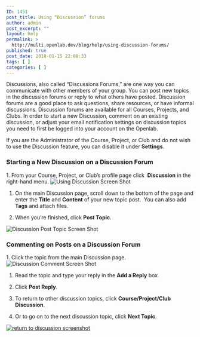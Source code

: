 ```yaml
---
ID: 1451
post_title: Using “Discussion” forums
author: admin
post_excerpt: ""
layout: help
permalink: >
  http://multi.openlab.dev/blog/help/using-discussion-forums/
published: true
post_date: 2018-01-15 22:08:33
tags: [ ]
categories: [ ]
---
```

Discussions, also called “Discussions Forums,” are one way you can communicate with other members of your group. You can post new topics in the discussion forums or reply to what others have posted. Discussion forums are a good place to ask questions, share resources, or have informal discussions. Discussion forums are available for all Courses, Projects, and Clubs. In order to start a new Discussion, comment on an existing discussion, or adjust your email notification settings on discussion topics you need to first be logged into your account on the Openlab.

If you are the Administrator of the Course, Project, or Club and do not wish to use the Discussion feature, you can disable it under <strong>Settings</strong>.
<h3><strong>Starting a New Discussion on a Discussion Forum</strong></h3>
1. From your Course, Project, or Club’s profile page click  <strong>Discussion</strong> in the right-hand menu.

<img class="alignnone wp-image-36512 size-full" src="https://openlab.citytech.cuny.edu/wp-content/uploads/2012/09/Using_Discussion_Forums_1_v2.png" sizes="(max-width: 1162px) 100vw, 1162px" srcset="https://openlab.citytech.cuny.edu/wp-content/uploads/2012/09/Using_Discussion_Forums_1_v2.png 1162w, https://openlab.citytech.cuny.edu/wp-content/uploads/2012/09/Using_Discussion_Forums_1_v2-300x173.png 300w, https://openlab.citytech.cuny.edu/wp-content/uploads/2012/09/Using_Discussion_Forums_1_v2-1024x591.png 1024w, https://openlab.citytech.cuny.edu/wp-content/uploads/2012/09/Using_Discussion_Forums_1_v2-32x18.png 32w" alt="Using Discussion Screen Shot" />

1. On the main Discussion page, scroll down to the bottom of the page and enter the <strong>Title</strong> and <strong>Content</strong> of your new topic post.  You can also add <strong>Tags</strong> and attach files.

2. When you’re finished, click <strong>Post Topic</strong>.

<img class="alignnone wp-image-36514 size-full" src="https://openlab.citytech.cuny.edu/wp-content/uploads/2012/09/Using_Discussion_Forums_3_v2.png" sizes="(max-width: 1152px) 100vw, 1152px" srcset="https://openlab.citytech.cuny.edu/wp-content/uploads/2012/09/Using_Discussion_Forums_3_v2.png 1152w, https://openlab.citytech.cuny.edu/wp-content/uploads/2012/09/Using_Discussion_Forums_3_v2-300x270.png 300w, https://openlab.citytech.cuny.edu/wp-content/uploads/2012/09/Using_Discussion_Forums_3_v2-1024x920.png 1024w, https://openlab.citytech.cuny.edu/wp-content/uploads/2012/09/Using_Discussion_Forums_3_v2-32x29.png 32w" alt="Discussion Post Topic Screen Shot" />
<h3><strong>Commenting on Posts on a Discussion Forum</strong></h3>
1. Click the topic from the main Discussion page.

<img class="alignnone wp-image-36515 size-full" src="https://openlab.citytech.cuny.edu/wp-content/uploads/2012/09/Using_Discussion_Forums_4_v2.png" sizes="(max-width: 1152px) 100vw, 1152px" srcset="https://openlab.citytech.cuny.edu/wp-content/uploads/2012/09/Using_Discussion_Forums_4_v2.png 1152w, https://openlab.citytech.cuny.edu/wp-content/uploads/2012/09/Using_Discussion_Forums_4_v2-300x155.png 300w, https://openlab.citytech.cuny.edu/wp-content/uploads/2012/09/Using_Discussion_Forums_4_v2-1024x529.png 1024w, https://openlab.citytech.cuny.edu/wp-content/uploads/2012/09/Using_Discussion_Forums_4_v2-32x17.png 32w" alt="Discussion Comment Screen Shot" />

1. Read the topic and type your reply in the <strong>Add a Reply</strong> box.

2. Click <strong>Post Reply</strong>.

3. To return to other discussion topics, click <strong>Course/Project/Club Discussion</strong>.

4. Or to go on to the next discussion topic, click <strong>Next Topic</strong>.

<a href="https://openlab.citytech.cuny.edu/wp-content/uploads/2012/09/Using_Discussion_Forums_5_v2.png"><img class="alignnone wp-image-36516 size-full" title="Using_Discussion_5" src="https://openlab.citytech.cuny.edu/wp-content/uploads/2012/09/Using_Discussion_Forums_5_v2.png" sizes="(max-width: 1153px) 100vw, 1153px" srcset="https://openlab.citytech.cuny.edu/wp-content/uploads/2012/09/Using_Discussion_Forums_5_v2.png 1153w, https://openlab.citytech.cuny.edu/wp-content/uploads/2012/09/Using_Discussion_Forums_5_v2-295x300.png 295w, https://openlab.citytech.cuny.edu/wp-content/uploads/2012/09/Using_Discussion_Forums_5_v2-1006x1024.png 1006w, https://openlab.citytech.cuny.edu/wp-content/uploads/2012/09/Using_Discussion_Forums_5_v2-32x32.png 32w" alt="return to discussion screenshot" /></a>

&nbsp;